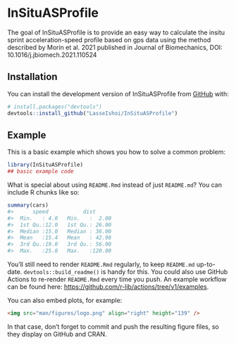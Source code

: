 
<!-- README.md is generated from README.Rmd. Please edit that file -->

# InSituASProfile

<!-- badges: start -->
<!-- badges: end -->

The goal of InSituASProfile is to provide an easy way to calculate the
insitu sprint acceleration-speed profile based on gps data using the
method described by Morin et al. 2021 published in Journal of
Biomechanics, DOI: 10.1016/j.jbiomech.2021.110524

## Installation

You can install the development version of InSituASProfile from
[GitHub](https://github.com/) with:

``` r
# install.packages("devtools")
devtools::install_github("LasseIshoi/InSituASProfile")
```

## Example

This is a basic example which shows you how to solve a common problem:

``` r
library(InSituASProfile)
## basic example code
```

What is special about using `README.Rmd` instead of just `README.md`?
You can include R chunks like so:

``` r
summary(cars)
#>      speed           dist       
#>  Min.   : 4.0   Min.   :  2.00  
#>  1st Qu.:12.0   1st Qu.: 26.00  
#>  Median :15.0   Median : 36.00  
#>  Mean   :15.4   Mean   : 42.98  
#>  3rd Qu.:19.0   3rd Qu.: 56.00  
#>  Max.   :25.0   Max.   :120.00
```

You’ll still need to render `README.Rmd` regularly, to keep `README.md`
up-to-date. `devtools::build_readme()` is handy for this. You could also
use GitHub Actions to re-render `README.Rmd` every time you push. An
example workflow can be found here:
<https://github.com/r-lib/actions/tree/v1/examples>.

You can also embed plots, for example:

``` html
<img src="man/figures/logo.png" align="right" height="139" />
```

In that case, don’t forget to commit and push the resulting figure
files, so they display on GitHub and CRAN.
